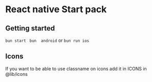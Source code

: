 # React native Start pack

## Getting started

```bun start```
``` bun  android``` or ```bun run ios```



## Icons

If you want to be able to use classname on icons add it in ICONS in @lib/icons